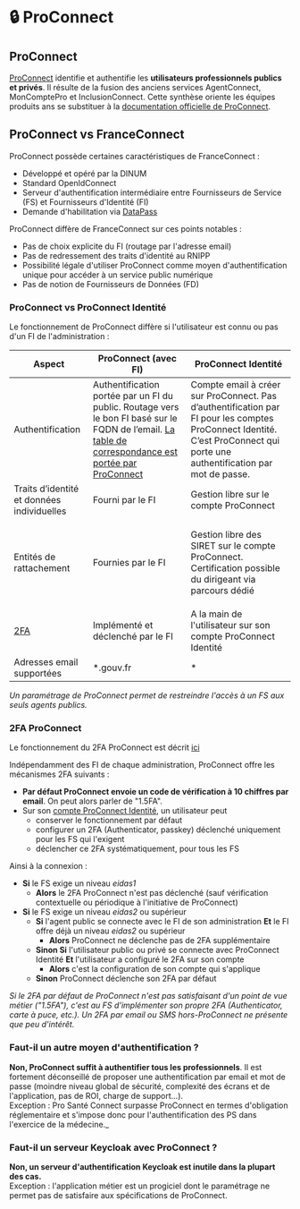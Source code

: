 # 🔒 ProConnect

## ProConnect

[ProConnect](https://partenaires.proconnect.gouv.fr/) identifie et authentifie les **utilisateurs professionnels publics et privés**. Il résulte de la fusion des anciens services AgentConnect, MonComptePro et InclusionConnect. Cette synthèse oriente les équipes produits ans se substituer à la [documentation officielle de ProConnect](https://partenaires.proconnect.gouv.fr/docs).

## ProConnect vs FranceConnect

ProConnect possède certaines caractéristiques de FranceConnect :

* Développé et opéré par la DINUM
* Standard OpenIdConnect
* Serveur d'authentification intermédiaire entre Fournisseurs de Service (FS) et Fournisseurs d'Identité (FI)
* Demande d'habilitation via [DataPass](https://datapass.api.gouv.fr/demandes/pro_connect_service_provider/nouveau)

ProConnect diffère de FranceConnect sur ces points notables :

* Pas de choix explicite du FI (routage par l'adresse email)
* Pas de redressement des traits d'identité au RNIPP
* Possibilité légale d'utiliser ProConnect comme moyen d'authentification unique pour accéder à un service public numérique
* Pas de notion de Fournisseurs de Données (FD)

### ProConnect vs ProConnect Identité

Le fonctionnement de ProConnect diffère si l'utilisateur est connu ou pas d'un FI de l'administration :

| Aspect                                               | ProConnect (avec FI)                                                                                                                                                                                                                                               | ProConnect Identité                                                                                                                                                        |
| ---------------------------------------------------- | ------------------------------------------------------------------------------------------------------------------------------------------------------------------------------------------------------------------------------------------------------------------ | -------------------------------------------------------------------------------------------------------------------------------------------------------------------------- |
| Authentification                                     | Authentification portée par un FI du public. Routage vers le bon FI basé sur le FQDN de l’email. [La table de correspondance est portée par ProConnect](https://grist.numerique.gouv.fr/o/docs/3kQ829mp7bTy/AgentConnect-Configuration-des-Fournisseurs-dIdentite) | Compte email à créer sur ProConnect. Pas d’authentification par FI pour les comptes ProConnect Identité. C’est ProConnect qui porte une authentification par mot de passe. |
| Traits d’identité et données individuelles           | Fourni par le FI                                                                                                                                                                                                                                                   | Gestion libre sur le compte ProConnect                                                                                                                                     |
| Entités de rattachement                              | Fournies par le FI                                                                                                                                                                                                                                                 | <p>Gestion libre des SIRET sur le compte ProConnect.<br>Certification possible du dirigeant via parcours dédié</p>                                                         |
| [2FA](authentification-proconnect.md#2fa-proconnect) | Implémenté et déclenché par le FI                                                                                                                                                                                                                                  | A la main de l'utilisateur sur son compte ProConnect Identité                                                                                                              |
| Adresses email supportées                            | \*.gouv.fr                                                                                                                                                                                                                                                         | \*                                                                                                                                                                         |

_Un paramétrage de ProConnect permet de restreindre l'accès à un FS aux seuls agents publics._

### 2FA ProConnect

Le fonctionnement du 2FA ProConnect est décrit [ici](https://partenaires.proconnect.gouv.fr/docs/fournisseur-service/double_authentification)

Indépendamment des FI de chaque administration, ProConnect offre les mécanismes 2FA suivants :

* **Par défaut ProConnect envoie un code de vérification à 10 chiffres par email**. On peut alors parler de "1.5FA".
* Sur son [compte ProConnect Identité](https://identite.proconnect.gouv.fr/connection-and-account), un utilisateur peut
  * conserver le fonctionnement par défaut
  * configurer un 2FA (Authenticator, passkey) déclenché uniquement pour les FS qui l'exigent
  * déclencher ce 2FA systématiquement, pour tous les FS

Ainsi à la connexion :

* **Si** le FS exige un niveau _eidas1_
  * **Alors** le 2FA ProConnect n'est pas déclenché (sauf vérification contextuelle ou périodique à l'initiative de ProConnect)
* **Si** le FS exige un niveau _eidas2_ ou supérieur
  * **Si** l'agent public se connecte avec le FI de son administration **Et** le FI offre déjà un niveau _eidas2_ ou supérieur
    * **Alors** ProConnect ne déclenche pas de 2FA supplémentaire
  * **Sinon Si** l'utilisateur public ou privé se connecte avec ProConnect Identité **Et** l'utilisateur a configuré le 2FA sur son compte
    * **Alors** c'est la configuration de son compte qui s'applique
  * **Sinon** ProConnect déclenche son 2FA par défaut

_Si le 2FA par défaut de ProConnect n'est pas satisfaisant d'un point de vue métier ("1.5FA"), c'est au FS d'implémenter son propre 2FA (Authenticator, carte à puce, etc.). Un 2FA par email ou SMS hors-ProConnect ne présente que peu d'intérêt._

### Faut-il un autre moyen d'authentification ?

**Non, ProConnect suffit à authentifier tous les professionnels**. Il est fortement déconseillé de proposer une authentification par email et mot de passe (moindre niveau global de sécurité, complexité des écrans et de l'application, pas de ROI, charge de support...).\
Exception : Pro Santé Connect surpasse ProConnect en termes d'obligation réglementaire et s'impose donc pour l'authentification des PS dans l'exercice de la médecine.\_

### Faut-il un serveur Keycloak avec ProConnect ?

**Non, un serveur d'authentification Keycloak est inutile dans la plupart des cas.**\
Exception : l'application métier est un progiciel dont le paramétrage ne permet pas de satisfaire aux spécifications de ProConnect.
